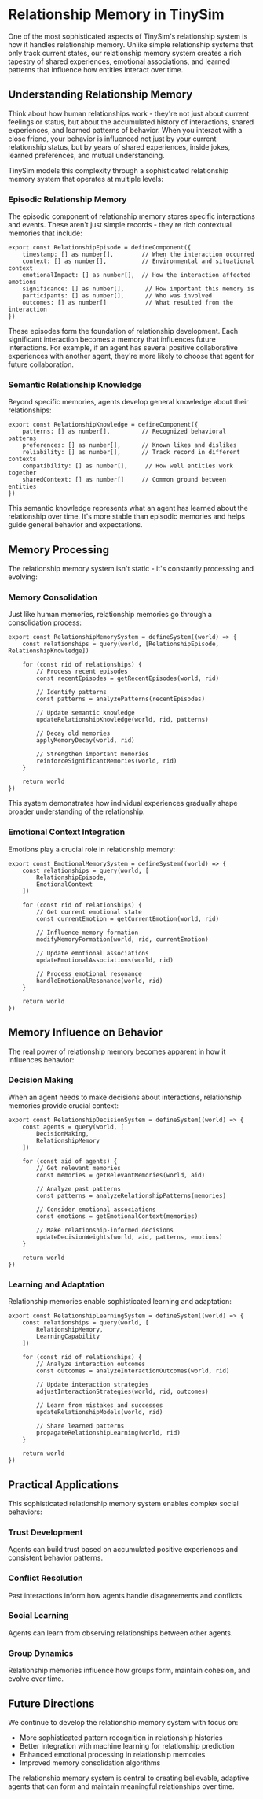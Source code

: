 # Relationship Memory in TinySim

One of the most sophisticated aspects of TinySim's relationship system is how it handles relationship memory. Unlike simple relationship systems that only track current states, our relationship memory system creates a rich tapestry of shared experiences, emotional associations, and learned patterns that influence how entities interact over time.

## Understanding Relationship Memory

Think about how human relationships work - they're not just about current feelings or status, but about the accumulated history of interactions, shared experiences, and learned patterns of behavior. When you interact with a close friend, your behavior is influenced not just by your current relationship status, but by years of shared experiences, inside jokes, learned preferences, and mutual understanding.

TinySim models this complexity through a sophisticated relationship memory system that operates at multiple levels:

### Episodic Relationship Memory

The episodic component of relationship memory stores specific interactions and events. These aren't just simple records - they're rich contextual memories that include:

    export const RelationshipEpisode = defineComponent({
        timestamp: [] as number[],        // When the interaction occurred
        context: [] as number[],          // Environmental and situational context
        emotionalImpact: [] as number[],  // How the interaction affected emotions
        significance: [] as number[],      // How important this memory is
        participants: [] as number[],      // Who was involved
        outcomes: [] as number[]           // What resulted from the interaction
    })

These episodes form the foundation of relationship development. Each significant interaction becomes a memory that influences future interactions. For example, if an agent has several positive collaborative experiences with another agent, they're more likely to choose that agent for future collaboration.

### Semantic Relationship Knowledge

Beyond specific memories, agents develop general knowledge about their relationships:

    export const RelationshipKnowledge = defineComponent({
        patterns: [] as number[],         // Recognized behavioral patterns
        preferences: [] as number[],      // Known likes and dislikes
        reliability: [] as number[],      // Track record in different contexts
        compatibility: [] as number[],     // How well entities work together
        sharedContext: [] as number[]     // Common ground between entities
    })

This semantic knowledge represents what an agent has learned about the relationship over time. It's more stable than episodic memories and helps guide general behavior and expectations.

## Memory Processing

The relationship memory system isn't static - it's constantly processing and evolving:

### Memory Consolidation

Just like human memories, relationship memories go through a consolidation process:

    export const RelationshipMemorySystem = defineSystem((world) => {
        const relationships = query(world, [RelationshipEpisode, RelationshipKnowledge])

        for (const rid of relationships) {
            // Process recent episodes
            const recentEpisodes = getRecentEpisodes(world, rid)

            // Identify patterns
            const patterns = analyzePatterns(recentEpisodes)

            // Update semantic knowledge
            updateRelationshipKnowledge(world, rid, patterns)

            // Decay old memories
            applyMemoryDecay(world, rid)

            // Strengthen important memories
            reinforceSignificantMemories(world, rid)
        }

        return world
    })

This system demonstrates how individual experiences gradually shape broader understanding of the relationship.

### Emotional Context Integration

Emotions play a crucial role in relationship memory:

    export const EmotionalMemorySystem = defineSystem((world) => {
        const relationships = query(world, [
            RelationshipEpisode,
            EmotionalContext
        ])

        for (const rid of relationships) {
            // Get current emotional state
            const currentEmotion = getCurrentEmotion(world, rid)

            // Influence memory formation
            modifyMemoryFormation(world, rid, currentEmotion)

            // Update emotional associations
            updateEmotionalAssociations(world, rid)

            // Process emotional resonance
            handleEmotionalResonance(world, rid)
        }

        return world
    })

## Memory Influence on Behavior

The real power of relationship memory becomes apparent in how it influences behavior:

### Decision Making

When an agent needs to make decisions about interactions, relationship memories provide crucial context:

    export const RelationshipDecisionSystem = defineSystem((world) => {
        const agents = query(world, [
            DecisionMaking,
            RelationshipMemory
        ])

        for (const aid of agents) {
            // Get relevant memories
            const memories = getRelevantMemories(world, aid)

            // Analyze past patterns
            const patterns = analyzeRelationshipPatterns(memories)

            // Consider emotional associations
            const emotions = getEmotionalContext(memories)

            // Make relationship-informed decisions
            updateDecisionWeights(world, aid, patterns, emotions)
        }

        return world
    })

### Learning and Adaptation

Relationship memories enable sophisticated learning and adaptation:

    export const RelationshipLearningSystem = defineSystem((world) => {
        const relationships = query(world, [
            RelationshipMemory,
            LearningCapability
        ])

        for (const rid of relationships) {
            // Analyze interaction outcomes
            const outcomes = analyzeInteractionOutcomes(world, rid)

            // Update interaction strategies
            adjustInteractionStrategies(world, rid, outcomes)

            // Learn from mistakes and successes
            updateRelationshipModels(world, rid)

            // Share learned patterns
            propagateRelationshipLearning(world, rid)
        }

        return world
    })

## Practical Applications

This sophisticated relationship memory system enables complex social behaviors:

### Trust Development

Agents can build trust based on accumulated positive experiences and consistent behavior patterns.

### Conflict Resolution

Past interactions inform how agents handle disagreements and conflicts.

### Social Learning

Agents can learn from observing relationships between other agents.

### Group Dynamics

Relationship memories influence how groups form, maintain cohesion, and evolve over time.

## Future Directions

We continue to develop the relationship memory system with focus on:

- More sophisticated pattern recognition in relationship histories
- Better integration with machine learning for relationship prediction
- Enhanced emotional processing in relationship memories
- Improved memory consolidation algorithms

The relationship memory system is central to creating believable, adaptive agents that can form and maintain meaningful relationships over time.
